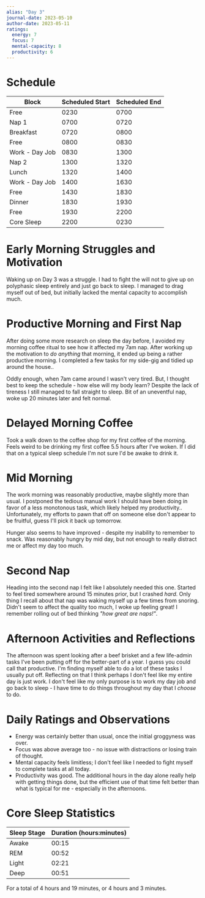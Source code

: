 ```yaml
---
alias: "Day 3"
journal-date: 2023-05-10
author-date: 2023-05-11
ratings:
  energy: 7
  focus: 7
  mental-capacity: 8
  productivity: 6
---
```

# Schedule
| Block          | Scheduled Start | Scheduled End |
| -------------- | --------------- | ------------- |
| Free           | 0230            | 0700          |
| Nap 1          | 0700            | 0720          |
| Breakfast      | 0720            | 0800          |
| Free           | 0800            | 0830          |
| Work - Day Job | 0830            | 1300          |
| Nap 2          | 1300            | 1320          |
| Lunch          | 1320            | 1400          |
| Work - Day Job | 1400            | 1630          |
| Free           | 1430            | 1830          |
| Dinner         | 1830            | 1930          |
| Free           | 1930            | 2200          |
| Core Sleep     | 2200            | 0230          |

# Early Morning Struggles and Motivation
Waking up on Day 3 was a struggle. I had to fight the will not to give up on polyphasic sleep entirely and just go back to sleep. I managed to drag myself out of bed, but initially lacked the mental capacity to accomplish much.

# Productive Morning and First Nap
After doing some more research on sleep the day before, I avoided my morning coffee ritual to see how it affected my 7am nap. After working up the motivation to *do anything* that morning, it ended up being a rather productive morning. I completed a few tasks for my side-gig and tidied up around the house..

Oddly enough, when 7am came around I wasn't very tired. But, I thought best to keep the schedule - how else will my body learn? Despite the lack of tireness I still managed to fall straight to sleep. Bit of an uneventful nap, woke up 20 minutes later and felt normal.

# Delayed Morning Coffee
Took a walk down to the coffee shop for my first coffee of the morning. Feels weird to be drinking my first coffee 5.5 hours after I've woken. If I did that on a typical sleep schedule I'm not sure I'd be awake to drink it.

# Mid Morning
The work morning was reasonably productive, maybe slightly more than usual. I postponed the tedious manual work I should have been doing in favor of a less monotonous task, which likely helped my productivity.. Unfortunately, my efforts to pawn that off on someone else don't appear to be fruitful, guess I'll pick it back up tomorrow.

Hunger also seems to have improved - despite my inability to remember to snack. Was reasonably hungry by mid day, but not enough to really distract me or affect my day too much. 

# Second Nap
Heading into the second nap I felt like I absolutely needed this one. Started to feel tired somewhere around 15 minutes prior, but I crashed *hard*. Only thing I recall about that nap was waking myself up a few times from snoring. Didn't seem to affect the quality too much, I woke up feeling great! I remember rolling out of bed thinking *"how great are naps!"*.

# Afternoon Activities and Reflections
The afternoon was spent looking after a beef brisket and a few life-admin tasks I've been putting off for the better-part of a year. I guess you could call that productive. I'm finding myself able to do a lot of these tasks I usually put off. Reflecting on that I think perhaps I don't feel like my entire day is just work. I don't feel like my only purpose is to work my day job and go back to sleep - I have time to do things throughout my day that I *choose* to do.

# Daily Ratings and Observations
* Energy was certainly better than usual, once the initial groggyness was over.
* Focus was above average too - no issue with distractions or losing train of thought.
* Mental capacity feels limitless; I don't feel like I needed to fight myself to complete tasks at all today.
* Productivity was good. The additional hours in the day alone really help with getting things done, but the efficient use of that time felt better than what is typical for me - especially in the afternoons.

# Core Sleep Statistics
| Sleep Stage | Duration (hours:minutes) |
| ----------- | ------------------------ |
| Awake       | 00:15                    |
| REM         | 00:52                    |
| Light       | 02:21                    |
| Deep        | 00:51                    |

For a total of 4 hours and 19 minutes, or 4 hours and 3 minutes.